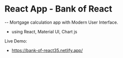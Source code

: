 # React App - Bank of React
-- Mortgage calculation app with Modern User Interface.
- using React, Material UI, Chart js 

Live Demo:

-  https://bank-of-react35.netlify.app/

